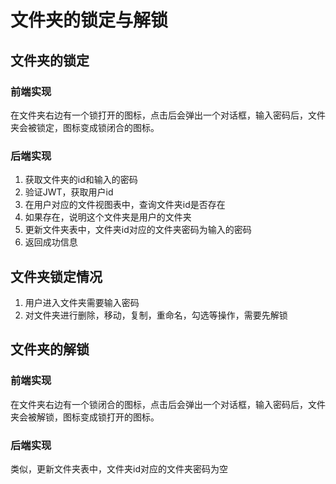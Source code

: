 # 文件夹的锁定与解锁

## 文件夹的锁定

### 前端实现

在文件夹右边有一个锁打开的图标，点击后会弹出一个对话框，输入密码后，文件夹会被锁定，图标变成锁闭合的图标。

### 后端实现

1. 获取文件夹的id和输入的密码
2. 验证JWT，获取用户id
3. 在用户对应的文件视图表中，查询文件夹id是否存在
4. 如果存在，说明这个文件夹是用户的文件夹
5. 更新文件夹表中，文件夹id对应的文件夹密码为输入的密码
6. 返回成功信息

## 文件夹锁定情况

1. 用户进入文件夹需要输入密码
2. 对文件夹进行删除，移动，复制，重命名，勾选等操作，需要先解锁

## 文件夹的解锁

### 前端实现

在文件夹右边有一个锁闭合的图标，点击后会弹出一个对话框，输入密码后，文件夹会被解锁，图标变成锁打开的图标。

### 后端实现

类似，更新文件夹表中，文件夹id对应的文件夹密码为空